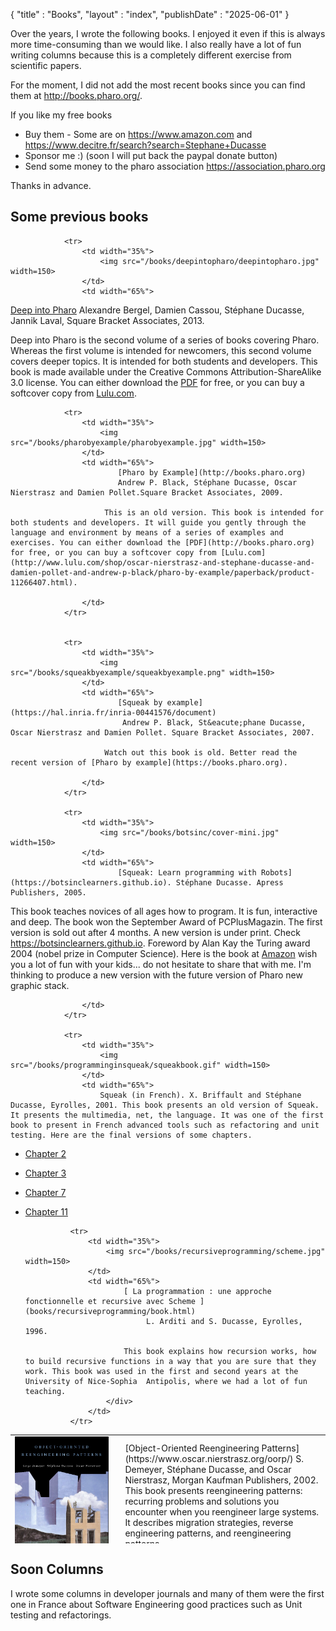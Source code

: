 {
"title" : "Books",
"layout" : "index",
"publishDate" : "2025-06-01"
}

Over the years, I wrote the following books. I enjoyed it even if this is always more time-consuming than we would like. I also really have a lot of fun writing columns because this is a completely different exercise from scientific papers.

For the moment, I did not add the most recent books since you can find them at http://books.pharo.org/.

If you like my free books
- Buy them - Some are on https://www.amazon.com and https://www.decitre.fr/search?search=Stephane+Ducasse
- Sponsor me :) (soon I will put back the paypal donate button)
- Send some money to the pharo association https://association.pharo.org

Thanks in advance. 

## Some previous books

<table width="95%" height="174">

<tr>
<td width="35%">
                        <img src="/books/reengineeringpatterns/oorp-cover.jpg" width=150>
</td>
<td width="65%">
[Object-Oriented Reengineering Patterns](https://www.oscar.nierstrasz.org/oorp/)
S. Demeyer, Stéphane Ducasse, and Oscar Nierstrasz, Morgan Kaufman Publishers, 2002.
This book presents reengineering patterns: recurring problems and solutions you encounter when
you reengineer large systems. It describes migration strategies, reverse engineering patterns, and reengineering patterns.                           
</td>
</tr>


                <tr>
                    <td width="35%">
                        <img src="/books/deepintopharo/deepintopharo.jpg" width=150>
                    </td>
                    <td width="65%">
                       
[Deep into Pharo](http://books.pharo.org)
Alexandre Bergel, Damien Cassou, Stéphane Ducasse, Jannik Laval, Square Bracket Associates, 2013.
                       
Deep into Pharo is the second volume of a series of books covering Pharo. Whereas the first volume is intended for newcomers, this second volume covers deeper topics. It is intended for both students and developers. This book is made available under the Creative Commons Attribution-ShareAlike 3.0 license. You can either download the 
[PDF](https://books.pharo.org) for free, or you can buy a softcover copy from [Lulu.com](http://www.lulu.com/shop/alexandre-bergel-and-damien-cassou-and-stephane-ducasse-and-jannik-laval/deep-into-pharo/paperback/product-21184147.html).
                    </td>
                </tr>



                <tr>
                    <td width="35%">
                        <img src="/books/pharobyexample/pharobyexample.jpg" width=150>
                    </td>
                    <td width="65%">
                            [Pharo by Example](http://books.pharo.org)
                            Andrew P. Black, Stéphane Ducasse, Oscar Nierstrasz and Damien Pollet.Square Bracket Associates, 2009.

                         This is an old version. This book is intended for both students and developers. It will guide you gently through the language and environment by means of a series of examples and exercises. You can either download the [PDF](http://books.pharo.org) for free, or you can buy a softcover copy from [Lulu.com](http://www.lulu.com/shop/oscar-nierstrasz-and-stephane-ducasse-and-damien-pollet-and-andrew-p-black/pharo-by-example/paperback/product-11266407.html). 
                        	    
                    </td>
                </tr>


                <tr>
                    <td width="35%">
                        <img src="/books/squeakbyexample/squeakbyexample.png" width=150>
                    </td>
                    <td width="65%">
                            [Squeak by example](https://hal.inria.fr/inria-00441576/document)
                             Andrew P. Black, St&eacute;phane Ducasse, Oscar Nierstrasz and Damien Pollet. Square Bracket Associates, 2007.

                         Watch out this book is old. Better read the recent version of [Pharo by example](https://books.pharo.org).
                        	    
                    </td>
                </tr>

                <tr>
                    <td width="35%">
                        <img src="/books/botsinc/cover-mini.jpg" width=150>
                    </td>
                    <td width="65%">
                            [Squeak: Learn programming with Robots](https://botsinclearners.github.io). Stéphane Ducasse. Apress Publishers, 2005.

This book teaches novices of all ages how to program. It is fun, interactive and deep. The book won the September Award of PCPlusMagazin. The first version is sold out after 4 months. A new version is under print. Check https://botsinclearners.github.io. Foreword by Alan Kay the Turing award 2004 (nobel prize in Computer Science). 
Here is the book at [Amazon](http://www.amazon.com/exec/obidos/search-handle-form/002-5536216-8746432) wish you a lot of fun with your kids... do not hesitate to share that with me. I'm thinking to produce a new version with the future version of Pharo new graphic stack.
                            
                    </td>
                </tr>

                <tr>
                    <td width="35%">
                        <img src="/books/programminginsqueak/squeakbook.gif" width=150>
                    </td>
                    <td width="65%">
                        Squeak (in French). X. Briffault and Stéphane Ducasse, Eyrolles, 2001. This book presents an old version of Squeak. It presents the multimedia, net, the language. It was one of the first book to present in French advanced tools such as refactoring and unit testing. Here are the final versions of some chapters.
             	 
- [Chapter 2](books/programminginsqueak/chap02.pdf)
- [Chapter 3](books/programminginsqueak/chap03.pdf)
- [Chapter 7](books/programminginsqueak/chap07.pdf)
- [Chapter 11](books/programminginsqueak/chap11.pdf)
                    </td>
                </tr>

                <tr>
                    <td width="35%">
                        <img src="/books/recursiveprogramming/scheme.jpg" width=150>
                    </td>
                    <td width="65%">
                            [ La programmation : une approche fonctionnelle et recursive avec Scheme ](books/recursiveprogramming/book.html)
                                 L. Arditi and S. Ducasse, Eyrolles, 1996.
                           
                            This book explains how recursion works, how to build recursive functions in a way that you are sure that they work. This book was used in the first and second years at the University of Nice-Sophia  Antipolis, where we had a lot of fun teaching.
                        </div>
                    </td>
                </tr>

</table>


## Soon Columns

I wrote some columns in developer journals and many of them were the first one in France about Software Engineering good practices such as Unit testing and refactorings.





